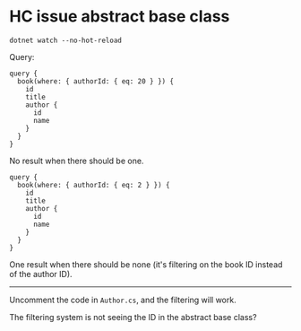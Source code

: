 # HC issue abstract base class

`dotnet watch --no-hot-reload`

Query:

```gql
query {
  book(where: { authorId: { eq: 20 } }) {
    id
    title
    author {
      id
      name
    }
  }
}
```

No result when there should be one.

```gql
query {
  book(where: { authorId: { eq: 2 } }) {
    id
    title
    author {
      id
      name
    }
  }
}
```

One result when there should be none (it's filtering on the book ID instead of the author ID).

---

Uncomment the code in `Author.cs`, and the filtering will work.

The filtering system is not seeing the ID in the abstract base class?